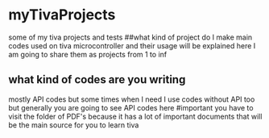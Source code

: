 # myTivaProjects
some of my tiva projects and tests
##what kind of project do I make
main codes used on tiva microcontroller and their usage will be explained here 
I am going to share them as projects from 1 to inf
## what kind of codes are you writing
mostly API codes but some times when I need I use codes without API too
but generally you are going to see API codes here 
#important
you have to visit the folder of PDF's because it has a lot of important documents that will be the main source for you to learn tiva
